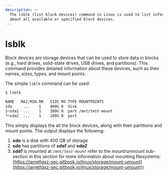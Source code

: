 ```yaml
---
description: >-
  The lsblk (list block devices) command in Linux is used to list information
  about all available or specified block devices.
---
```


# lsblk

Block devices are storage devices that can be used to store data in blocks (e.g., hard drives, solid-state drives, USB drives, and partitions). This command provides detailed information about these devices, such as their names, sizes, types, and mount points.

The simple `lsblk` command can be used:

```bash
$ lsblk 

NAME   MAJ:MIN RM   SIZE RO TYPE MOUNTPOINTS
sda     ...    1    400G 0  disk
├─sda1  ...    1    300G 0  part /mnt/test-mount                         
└─sda2  ...    1    100G 0  part 

```

This simply displays the all the block devices, along with their partitions and mount points. The output displays the following:

1. _**sda**_ is a disk with 400 GB of storage
2. _**sda**_ has partitions of _**sda1**_ and _**sda2**_
3. _**sda1**_ is mounted at _`/mnt/test-mount`_ refer to the _mount/unmount_ sub-section in this section for more information about mounting filesystems: [https://jarrettgxz-sec.gitbook.io/linux/storage/mount-umount](https://jarrettgxz-sec.gitbook.io/linux/storage/mount-umount))

